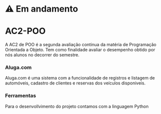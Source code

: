 # ⚠️ Em andamento

# AC2-POO

A AC2 de POO é a segunda avaliação continua da matéria de Programação Orientada a Objeto.
Tem como finalidade avaliar o desempenho obtido por nós alunos no decorrer do semestre.

### Aluga.com

Aluga.com é uma sistema com a funcionalidade de registros e listagem de automóveis, cadastro de clientes e reservas dos veículos disponiveis.

### Ferramentas

Para o desenvollvimento do projeto contamos com a linguagem Python

